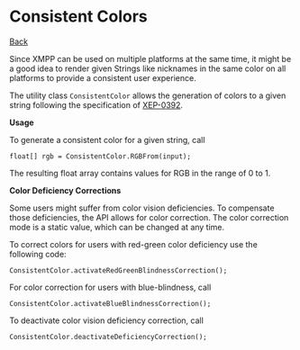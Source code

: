 Consistent Colors
=================

[Back](index.md)

Since XMPP can be used on multiple platforms at the same time,
it might be a good idea to render given Strings like nicknames in the same
color on all platforms to provide a consistent user experience.

The utility class `ConsistentColor` allows the generation of colors to a given
string following the specification of [XEP-0392](https://xmpp.org/extensions/xep-0392.html).

**Usage**

To generate a consistent color for a given string, call
```
float[] rgb = ConsistentColor.RGBFrom(input);
```
The resulting float array contains values for RGB in the range of 0 to 1.

**Color Deficiency Corrections**

Some users might suffer from color vision deficiencies. To compensate those deficiencies,
the API allows for color correction. The color correction mode is a static value, which can be changed at any time.

To correct colors for users with red-green color deficiency use the following code:
```
ConsistentColor.activateRedGreenBlindnessCorrection();
```

For color correction for users with blue-blindness, call
```
ConsistentColor.activateBlueBlindnessCorrection();
```

To deactivate color vision deficiency correction, call
```
ConsistentColor.deactivateDeficiencyCorrection();
```